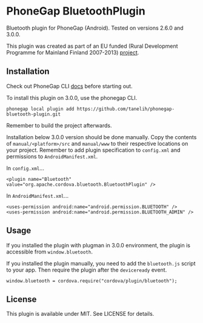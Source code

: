 PhoneGap BluetoothPlugin
========================
Bluetooth plugin for PhoneGap (Android). Tested on versions 2.6.0 and 3.0.0.

This plugin was created as part of an EU funded (Rural Development Programme for
Mainland Finland 2007-2013) [project](http://blogit.jamk.fi/metsaapuilta/en/).

Installation
------------
Check out PhoneGap CLI [docs](http://docs.phonegap.com/en/3.0.0/guide_cli_index.md.html#The%20Command-line%20Interface)
before starting out.

To install this plugin on 3.0.0, use the phonegap CLI.

```
phonegap local plugin add https://github.com/tanelih/phonegap-bluetooth-plugin.git
```

Remember to build the project afterwards.

Installation below 3.0.0 version should be done manually. Copy the contents of
`manual/<platform>/src` and `manual/www` to their respective locations on your
project. Remember to add plugin specification to `config.xml` and permissions to
`AndroidManifest.xml`.

In `config.xml`...
```
<plugin name="Bluetooth" value="org.apache.cordova.bluetooth.BluetoothPlugin" />
```

In `AndroidManifest.xml`...
```
<uses-permission android:name="android.permission.BLUETOOTH" />
<uses-permission android:name="android.permission.BLUETOOTH_ADMIN" />
```

Usage
-----

If you installed the plugin with plugman in 3.0.0 environment, the plugin is
accessible from `window.bluetooth`.

If you installed the plugin manually, you need to add the `bluetooth.js` script
to your app. Then require the plugin after the `deviceready` event.

```
window.bluetooth = cordova.require("cordova/plugin/bluetooth");
```

License
-------
This plugin is available under MIT. See LICENSE for details.

